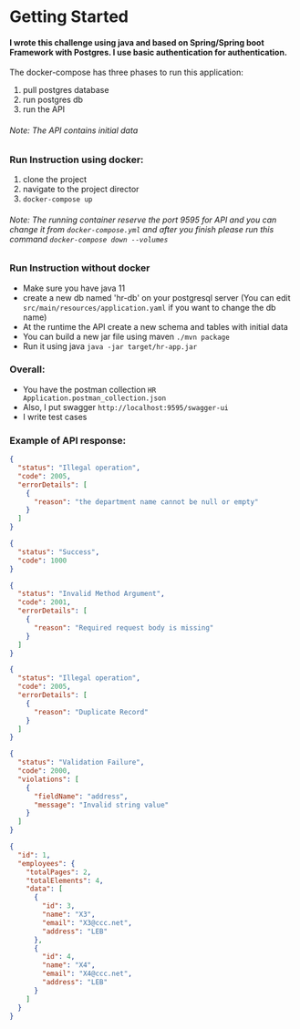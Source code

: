 # Getting Started

#### I wrote this challenge using java and based on Spring/Spring boot Framework with Postgres. I use basic authentication for authentication. 

The docker-compose has three phases to run this application:
1. pull postgres database
2. run postgres db
3. run the API

###### Note: The API contains initial data

### Run Instruction using docker:
1. clone the project
2. navigate to the project director
3. `docker-compose up`

###### Note: The running container reserve the port 9595 for API and you can change it from `docker-compose.yml` and after you finish please run this command `docker-compose down --volumes`

### Run Instruction without docker
- Make sure you have java 11
- create a new db named 'hr-db' on your postgresql server (You can edit `src/main/resources/application.yaml` if you want to change the db name)
- At the runtime the API create a new schema and tables with initial data
- You can build a new jar file using maven `./mvn package`
- Run it using java `java -jar target/hr-app.jar`


### Overall:
- You have the postman collection `HR Application.postman_collection.json`
- Also, I put swagger `http://localhost:9595/swagger-ui`
- I write test cases

### Example of API response:

```json
{
  "status": "Illegal operation",
  "code": 2005,
  "errorDetails": [
    {
      "reason": "the department name cannot be null or empty"
    }
  ]
}
```

```json
{
  "status": "Success",
  "code": 1000
}
```

```json
{
  "status": "Invalid Method Argument",
  "code": 2001,
  "errorDetails": [
    {
      "reason": "Required request body is missing"
    }
  ]
}
```

```json
{
  "status": "Illegal operation",
  "code": 2005,
  "errorDetails": [
    {
      "reason": "Duplicate Record"
    }
  ]
}
```

```json
{
  "status": "Validation Failure",
  "code": 2000,
  "violations": [
    {
      "fieldName": "address",
      "message": "Invalid string value"
    }
  ]
}
```

```json
{
  "id": 1,
  "employees": {
    "totalPages": 2,
    "totalElements": 4,
    "data": [
      {
        "id": 3,
        "name": "X3",
        "email": "X3@ccc.net",
        "address": "LEB"
      },
      {
        "id": 4,
        "name": "X4",
        "email": "X4@ccc.net",
        "address": "LEB"
      }
    ]
  }
}
```